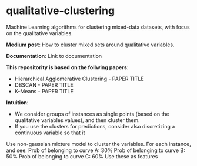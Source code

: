 # qualitative-clustering

Machine Learning algorithms for clustering mixed-data datasets, with focus on the qualitative variables.


**Medium post**:
How to cluster mixed sets around qualitative variables.

**Documentation**:
Link to documentation

**This repositority is based on the follwing papers**:
* Hierarchical Agglomerative Clustering - PAPER TITLE
* DBSCAN - PAPER TITLE
* K-Means - PAPER TITLE

**Intuition**:
* We consider groups of instances as single points (based on the qualitative variables values), and then cluster them.
* If you use the clusters for predictions, consider also discretizing a continuous variable so that it


Use non-gaussian mixture model to cluster the variables. For each instance, and see:
	Prob of belonging to curve A: 30%
	Prob of belonging to curve B: 50%
	Prob of belonging to curve C: 60%
	Use these as features